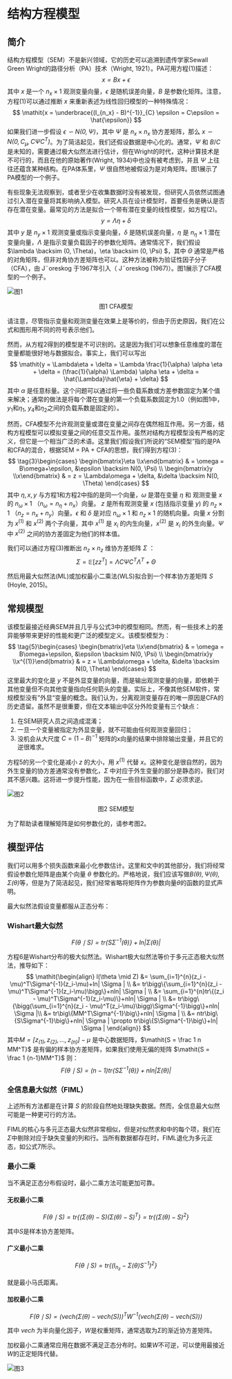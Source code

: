 # 结构方程模型

## 简介

结构方程模型（SEM）不是新兴领域，它的历史可以追溯到遗传学家Sewall Green Wright的路径分析（PA）技术（Wright, 1921）。PA可用方程(1)描述：
$$
\tag{1}\mathit{x = Bx + \epsilon}
$$
其中 $x$ 是一个 $n_x \times 1$ 观测变量向量，$\epsilon$ 是随机误差向量，$B$ 是参数化矩阵。注意，方程(1)可以通过推断 $x$ 来重新表述为线性回归模型的一种特殊情况：
$$
\mathit{x = \underbrace{(I_{n_x} - B)^{-1}}_{C} \epsilon = C\epsilon = \hat{\epsilon}}
$$
如果我们进一步假设 $\mathit{\epsilon \backsim N(0, \Psi) }$，其中 $\Psi$ 是 $n_x \times n_x$ 协方差矩阵，那么 $\mathit{x \backsim N(0, C_\mu, C \Psi C^T)}$。为了简洁起见，我们还假设数据是中心化的。通常，$\Psi$ 和 $B/C$ 是未知的，需要通过极大似然法进行估计，但在Wright的时代，这种计算技术是不可行的，而且在他的原始著作(Wright, 1934)中也没有被考虑到，并且 $\Psi$ 上往往还蕴含某种结构。在PA体系里，$\Psi$ 很自然地被假设为是对角矩阵。图1展示了PA模型的一个例子。

有些现象无法观察到，或者至少在收集数据时没有被发现，但研究人员依然试图通过引入潜在变量将其影响纳入模型。研究人员在设计模型时，首要任务是确认是否存在潜在变量。最常见的方法是拟合一个带有潜在变量的线性模型，如方程(2)。
$$
\tag{2}\mathit{y = \Lambda\eta + \delta}
$$
其中 $y$ 是 $n_y \times 1$ 观测变量或指示变量向量，$\delta$ 是随机误差向量，$\eta$ 是 $n_\eta \times 1$ 潜在变量向量，$\Lambda$ 是指示变量负载因子的参数化矩阵。通常情况下，我们假设 $\lambda \backsim (0, \Theta)，\eta \backsim (0, \Psi) $，其中 $\Theta$ 通常是严格的对角矩阵，但非对角协方差矩阵也可以。这种方法被称为验证性因子分子（CFA），由 J¨oreskog 于1967年引入（ J¨oreskog (1967)）。图1展示了CFA模型的一个例子。

![图1](_media/fig1.png)

<p align="center">图1 CFA模型</p>

请注意，尽管指示变量和观测变量在效果上是等价的，但由于历史原因，我们在公式和图形用不同的符号表示他们。

然而，从方程2得到的模型是不可识别的。这是因为我们可以想象任意维度的潜在变量都能很好地与数据拟合。事实上，我们可以写出
$$
\mathit{y = \Lambda\eta + \delta = \Lambda \frac{1}{\alpha} \alpha \eta + \delta = (\frac{1}{\alpha} \Lambda) \alpha \eta + \delta = \hat{\Lambda}\hat{\eta} + \delta} 
$$
其中 $\alpha$ 是任意标量。这个问题可以通过将一些负载系数或方差参数固定为某个值来解决；通常的做法是将每个潜在变量的第一个负载系数固定为1.0（例如图1中，$y_1$和$\eta_1$, $y_4$和$\eta_2$之间的负载系数是固定的）。

然而，CFA模型不允许观测变量或潜在变量之间存在偶然相互作用。另一方面，结构方程模型可以模拟变量之间的任意交互作用。虽然对结构方程模型没有严格的定义，但它是一个相当广泛的术语。这里我们假设我们所说的“SEM模型”指的是PA和CFA的混合，根据SEM = PA + CFA的思想，我们得到方程(3)：
$$
\tag{3}\begin{cases}
   \begin{bmatrix}\eta \\x\end{bmatrix} & = \omega = B\omega+\epsilon, &\epsilon \backsim N(0, \Psi)  \\
   \begin{bmatrix}y \\x\end{bmatrix} & = z = \Lambda\omega + \delta, &\delta \backsim N(0, \Theta) 
\end{cases}
$$
其中 $\eta, x, y$ 与方程1和方程2中指的是同一个向量，$\omega$ 是潜在变量 $\eta$ 和 观测变量 $x$ 的 $n_\omega \times 1$ （$n_\omega = n_\eta + n_x$）向量。 $z$ 是所有观测变量 $x$ (包括指示变量 $y$) 的 $n_z \times 1$ （$n_z = n_x + n_y$）向量。$\epsilon$ 和 $\delta$ 是对应 $n_\omega \times 1$ 和 $n_z \times 1$ 的随机向量。向量 $x$ 分割为 $x^{(1)}$ 和 $x^{(2)}$ 两个子向量，其中 $x^{(1)}$ 是 $x_i$ 的内生向量，$x^{(2)}$ 是 $x_i$ 的外生向量。$\Psi$ 中 $x^{(2)}$ 之间的协方差固定为他们的样本值。

我们可以通过方程(3)推断出 $n_z \times n_z$ 维协方差矩阵 $\Sigma$  ：
$$
\tag{4}\Sigma = \mathbb{E}[zz^T] = \mathit{\Lambda C \Psi C^T \Lambda^T + \Theta}
$$


然后用最大似然法(ML)或加权最小二乘法(WLS)拟合到一个样本协方差矩阵 $S$ (Hoyle, 2015)。

## 常规模型

该模型最接近经典SEM并且几乎与公式3中的模型相同。然而，有一些技术上的差异能够带来更好的性能和更广泛的模型定义。该模型模型为：
$$
\tag{5}\begin{cases}
   \begin{bmatrix}\eta \\x\end{bmatrix} & = \omega = B\omega+\epsilon, &\epsilon \backsim N(0, \Psi)  \\
   \begin{bmatrix}y \\x^{(1)}\end{bmatrix} & = z = \Lambda\omega + \delta, &\delta \backsim N(0, \Theta) 
\end{cases}
$$
这里最大的变化是 $y$ 不是外显变量的向量，而是输出观测变量的向量，即依赖于其他变量但不向其他变量指向任何箭头的变量。实际上，不像其他SEM软件，常规模型没有”外显“变量的概念。我们认为，分离观测变量存在的唯一原因是CFA的历史遗留。虽然不是很重要，但在文本输出中区分外险变量有三个缺点：

1. 在SEM研究人员之间造成混淆；
2. 一旦一个变量被指定为外显变量，就不可能由任何观测变量回归；
3. 没机会从大尺度 $C = (1-B)^{-1}$ 矩阵的x向量的结果中排除输出变量，并且它的逆很难求。

方程5的另一个变化是减小 $z$ 的大小，用 $x^{(1)}$ 代替 $x$。这种变化是很自然的，因为外生变量的协方差通常没有参数化，$\Sigma$ 中对应于外生变量的部分是静态的，我们对其不感兴趣。这将进一步提升性能，因为在一些目标函数中，$\Sigma$ 必须求逆。

![图2](_media/fig2.png)

<p align="center">图2 SEM模型</p>

为了帮助读者理解矩阵是如何参数化的，请参考图2。

## 模型评估

我们可以用多个损失函数来最小化参数估计。这里和文中的其他部分，我们将经常假设参数化矩阵是由某个向量 $\theta$ 参数化的。严格地说，我们应该写做$\mathit{B(\theta), \Psi(\theta), \Sigma(\theta)}$等，但是为了简洁起见，我们经常省略将矩阵作为参数向量$\theta$的函数的显式声明。

最大似然法假设变量都服从正态分布：

### Wishart最大似然

$$
\tag{6}\mathit{F(\theta \mid S) = tr\{S\Sigma^{-1}(\theta)\}+ln | \Sigma(\theta) |}
$$

方程6是Wishart分布的极大似然法。Wishart极大似然法等价于多元正态极大似然法，推导如下：
$$
\mathit{\begin{align}
   l(\theta \mid Z) &= \sum_{i=1}^{n}(z_i - \mu)^T\Sigma^{-1}(z_i-\mu)+ln| \Sigma | \\
   &= tr\bigg\{\sum_{i=1}^{n}(z_i - \mu)^T\Sigma^{-1}(z_i-\mu)\bigg\}+nln| \Sigma | \\
   &= \sum_{i=1}^{n}tr\{(z_i - \mu)^T\Sigma^{-1}(z_i-\mu)\}+nln| \Sigma | \\
   &= tr\bigg\{\bigg(\sum_{i=1}^{n}(z_i - \mu)^T(z_i-\mu)\bigg)\Sigma^{-1}\bigg\}+nln| \Sigma |\\
   &= tr\big\{MM^T\Sigma^{-1}\big\}+nln| \Sigma | \\
   &= ntr\big\{S\Sigma^{-1}\big\}+nln| \Sigma | \propto tr\big\{S\Sigma^{-1}\big\}+ln| \Sigma |
\end{align}}
$$
其中$\mathit{M = [z_{(1)}, z_{(2)}, \dots, z_{(n)}] - \mu}$ 是中心数据矩阵，$\mathit{S = \frac 1 n MM^T}$ 是有偏的样本协方差矩阵，如果我们使用无偏的矩阵 $\mathit{S = \frac 1 {n-1}MM^T}$ 则：
$$
\tag{7}\mathit{F(\theta \mid S) = (n-1)tr\{S\Sigma^{-1}(\theta)\}+nln | \Sigma(\theta) |}
$$

### 全信息最大似然（FIML）

上述所有方法都是在计算 $S$ 的阶段自然地处理缺失数据。然而，全信息最大似然可能是一种更可行的方法。

FIML的核心与多元正态最大似然非常相似，但是对似然求和中的每个项，我们在$\Sigma$中剔除对应于缺失变量的列和行。当所有数据都存在时，FIML退化为多元正态，如公式7所示。

### 最小二乘

当不满足正态分布假设时，最小二乘方法可能更加可靠。

#### 无权最小二乘

$$
\tag{8}\mathit{F(\theta \mid S) = tr\{(\Sigma(\theta)-S)(\Sigma(\theta)-S)^T\} = tr\{(\Sigma(\theta)-S)^2\}}
$$

其中$S$是样本协方差矩阵。

#### 广义最小二乘

$$
\tag{9}\mathit{F(\theta \mid S) = tr\big\{(I_{n_z} - \Sigma(\theta)S^{-1})^2\big\}}
$$

就是最小马氏距离。

#### 加权最小二乘

$$
\tag{10}\mathit{F(\theta \mid S) = \bigg(vech\big(\Sigma(\theta)-vech(S)\big)\bigg)^TW^{-1}\bigg(vech\big(\Sigma(\theta)-vech(S)\big)\bigg)}
$$

其中 $vech$ 为半向量化因子，$W$是权重矩阵，通常选取为$\Sigma$的渐近协方差矩阵。

加权最小二乘通常应用在数据不满足正态分布时。如果$W$不可逆，可以使用最接近$W$的正定矩阵代替。



![图3](_media/fig4.png)

